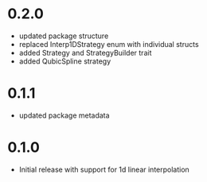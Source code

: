 # 0.2.0
 - updated package structure
 - replaced Interp1DStrategy enum with individual structs
 - added Strategy and StrategyBuilder trait
 - added QubicSpline strategy

# 0.1.1
 - updated package metadata

# 0.1.0
 - Initial release with support for 1d linear interpolation
